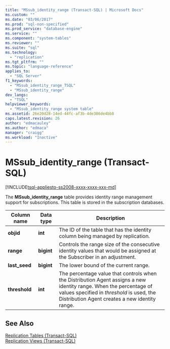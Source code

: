 ```yaml
---
title: "MSsub_identity_range (Transact-SQL) | Microsoft Docs"
ms.custom: ""
ms.date: "03/06/2017"
ms.prod: "sql-non-specified"
ms.prod_service: "database-engine"
ms.service: ""
ms.component: "system-tables"
ms.reviewer: ""
ms.suite: "sql"
ms.technology: 
  - "replication"
ms.tgt_pltfrm: ""
ms.topic: "language-reference"
applies_to: 
  - "SQL Server"
f1_keywords: 
  - "MSsub_identity_range_TSQL"
  - "MSsub_identity_range"
dev_langs: 
  - "TSQL"
helpviewer_keywords: 
  - "MSsub_identity_range system table"
ms.assetid: 26e20d28-14ed-44fc-af3b-4de386de4bb8
caps.latest.revision: 26
author: "edmacauley"
ms.author: "edmaca"
manager: "craigg"
ms.workload: "Inactive"
---
```

# MSsub_identity_range (Transact-SQL)
[!INCLUDE[tsql-appliesto-ss2008-xxxx-xxxx-xxx-md](../../includes/tsql-appliesto-ss2008-xxxx-xxxx-xxx-md.md)]

  The **MSsub_identity_range** table provides identity range management support for subscriptions. This table is stored in the subscription databases.  
  
|Column name|Data type|Description|  
|-----------------|---------------|-----------------|  
|**objid**|**int**|The ID of the table that has the identity column being managed by replication.|  
|**range**|**bigint**|Controls the range size of the consecutive identity values that would be assigned at the Subscriber in an adjustment.|  
|**last_seed**|**bigint**|The lower bound of the current range.|  
|**threshold**|**int**|The percentage value that controls when the Distribution Agent assigns a new identity range. When the percentage of values specified in *threshold* is used, the Distribution Agent creates a new identity range.|  
  
## See Also  
 [Replication Tables &#40;Transact-SQL&#41;](../../relational-databases/system-tables/replication-tables-transact-sql.md)   
 [Replication Views &#40;Transact-SQL&#41;](../../relational-databases/system-views/replication-views-transact-sql.md)  
  
  
